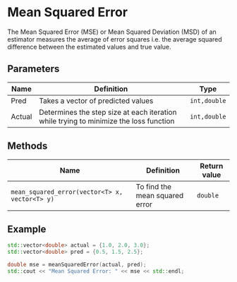# Mean Squared Error

The Mean Squared Error (MSE) or Mean Squared Deviation (MSD) of an estimator measures the average of error squares i.e. the average squared difference between the estimated values and true value.
## Parameters

| Name          | Definition                                                                                  | Type            |
| ------------- | ------------------------------------------------------------------------------------------- | ----------------|
| Pred          | Takes a vector of predicted values                                                          | `int,double`    |
| Actual        | Determines the step size at each iteration while trying to minimize the loss function       | `int,double`    |


## Methods

| Name                                           | Definition                                            | Return value      |
| -----------------------------------------------| ----------------------------------------------------- | ----------------- |
| `mean_squared_error(vector<T> x, vector<T> y)` | To find the mean squared error                        |    `double`       |

## Example

```cpp
std::vector<double> actual = {1.0, 2.0, 3.0};
std::vector<double> pred = {0.5, 1.5, 2.5};

double mse = meanSquaredError(actual, pred);
std::cout << "Mean Squared Error: " << mse << std::endl;

```
